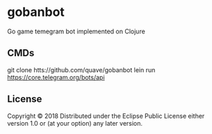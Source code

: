 # gobanbot

Go game temegram bot implemented on Clojure

## CMDs

git clone htts://github.com/quave/gobanbot
lein run
https://core.telegram.org/bots/api

## License

Copyright © 2018
Distributed under the Eclipse Public License either version 1.0 or (at
your option) any later version.
